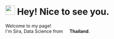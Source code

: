 <h1><img src="https://emojis.slackmojis.com/emojis/images/1531849430/4246/blob-sunglasses.gif?1531849430" width="30"/> Hey! Nice to see you.</h1>

<p>Welcome to my page! </br> I'm Sira, Data Science from <img src="https://cdn-icons-png.flaticon.com/512/197/197452.png" width="13"/> 
<b>Thailand</b>.</p>

<!--

, currently living in <img src="https://cdn-icons-png.flaticon.com/512/197/197564.png" width="13"/> <b>Stockholm, Sweden</b>. </p>
**kopmean/kopmean** is a ✨ _special_ ✨ repository because its `README.md` (this file) appears on your GitHub profile.

Here are some ideas to get you started:

- 🔭 I’m currently working on ...
- 🌱 I’m currently learning ...
- 👯 I’m looking to collaborate on ...
- 🤔 I’m looking for help with ...
- 💬 Ask me about ...
- 📫 How to reach me: ...
- 😄 Pronouns: ...
- ⚡ Fun fact: ...
-->
